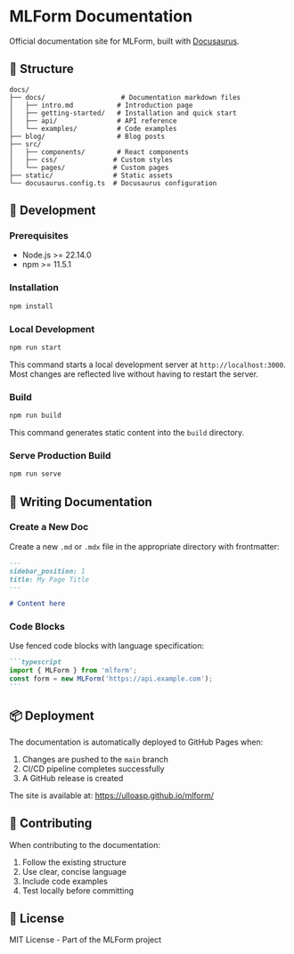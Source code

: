 # MLForm Documentation

Official documentation site for MLForm, built with [Docusaurus](https://docusaurus.io/).

## 📁 Structure

```
docs/
├── docs/                   # Documentation markdown files
│   ├── intro.md           # Introduction page
│   ├── getting-started/   # Installation and quick start
│   ├── api/               # API reference
│   └── examples/          # Code examples
├── blog/                  # Blog posts
├── src/
│   ├── components/        # React components
│   ├── css/              # Custom styles
│   └── pages/            # Custom pages
├── static/               # Static assets
└── docusaurus.config.ts  # Docusaurus configuration
```

## 🚀 Development

### Prerequisites

- Node.js >= 22.14.0
- npm >= 11.5.1

### Installation

```bash
npm install
```

### Local Development

```bash
npm run start
```

This command starts a local development server at `http://localhost:3000`. Most changes are reflected live without having to restart the server.

### Build

```bash
npm run build
```

This command generates static content into the `build` directory.

### Serve Production Build

```bash
npm run serve
```

## 📝 Writing Documentation

### Create a New Doc

Create a new `.md` or `.mdx` file in the appropriate directory with frontmatter:

```markdown
---
sidebar_position: 1
title: My Page Title
---

# Content here
```

### Code Blocks

Use fenced code blocks with language specification:

````markdown
```typescript
import { MLForm } from 'mlform';
const form = new MLForm('https://api.example.com');
```
````

## 📦 Deployment

The documentation is automatically deployed to GitHub Pages when:

1. Changes are pushed to the `main` branch
2. CI/CD pipeline completes successfully
3. A GitHub release is created

The site is available at: https://ulloasp.github.io/mlform/

## 🤝 Contributing

When contributing to the documentation:

1. Follow the existing structure
2. Use clear, concise language
3. Include code examples
4. Test locally before committing

## 📄 License

MIT License - Part of the MLForm project
